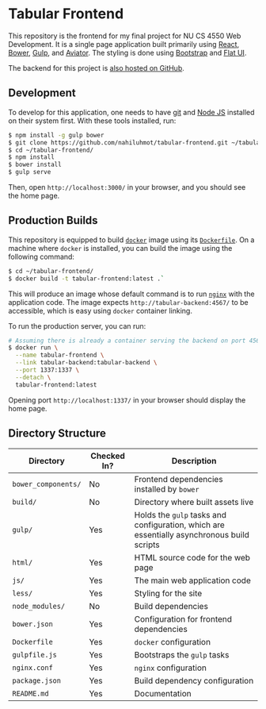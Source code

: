 # Tabular Frontend

This repository is the frontend for my final project for NU CS 4550 Web Development.
It is a single page application built primarily using [React](https://facebook.github.io/react/), [Bower](http://bower.io/), [Gulp](http://gulpjs.com/), and [Aviator](https://github.com/swipely/aviator).
The styling is done using [Bootstrap](http://getbootstrap.com/) and [Flat UI](http://designmodo.github.io/Flat-UI/).

The backend for this project is [also hosted on GitHub](https://github.com/nahiluhmot/tabular-backend/).

## Development

To develop for this application, one needs to have [git](http://git-scm.com) and [Node JS](https://nodejs.org/) installed on their system first.
With these tools installed, run:

```bash
$ npm install -g gulp bower
$ git clone https://github.com/nahiluhmot/tabular-frontend.git ~/tabular-frontend/
$ cd ~/tabular-frontend/
$ npm install
$ bower install
$ gulp serve
```

Then, open `http://localhost:3000/` in your browser, and you should see the home page.

## Production Builds

This repository is equipped to build [`docker`](https://www.docker.com/) image using its [`Dockerfile`](https://github.com/nahiluhmot/tabular-frontend/blob/master/Dockerfile).
On a machine where `docker` is installed, you can build the image using the following command:

```bash
$ cd ~/tabular-frontend/
$ docker build -t tabular-frontend:latest .`
```

This will produce an image whose default command is to run [`nginx`](http://nginx.org/) with the application code.
The image expects `http://tabular-backend:4567/` to be accessible, which is easy using `docker` container linking.

To run the production server, you can run:

```bash
# Assuming there is already a container serving the backend on port 4567.
$ docker run \
  --name tabular-frontend \
  --link tabular-backend:tabular-backend \
  --port 1337:1337 \
  --detach \
  tabular-frontend:latest
```

Opening port `http://localhost:1337/` in your browser should display the home page.

## Directory Structure

Directory            | Checked In? | Description
---------------------|-------------|------------
`bower_components/` | No          | Frontend dependencies installed by `bower`
`build/`            | No          | Directory where built assets live
`gulp/`             | Yes         | Holds the `gulp` tasks and configuration, which are essentially asynchronous build scripts
`html/`             | Yes         | HTML source code for the web page
`js/`               | Yes         | The main web application code
`less/`             | Yes         | Styling for the site
`node_modules/`     | No          | Build dependencies
`bower.json`        | Yes         | Configuration for frontend dependencies
`Dockerfile`        | Yes         | `docker` configuration
`gulpfile.js`       | Yes         | Bootstraps the `gulp` tasks
`nginx.conf`        | Yes         | `nginx` configuration
`package.json`      | Yes         | Build dependency configuration
`README.md`         | Yes         | Documentation
